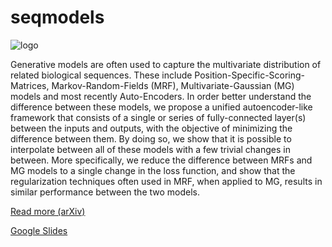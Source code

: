 # seqmodels
![logo](https://github.com/sokrypton/seqmodels/blob/master/seqmodels.png?raw=true)

Generative models are often used to capture the multivariate distribution of related biological sequences. These include Position-Specific-Scoring-Matrices, Markov-Random-Fields (MRF), Multivariate-Gaussian (MG) models and most recently Auto-Encoders. In order better understand the difference between these models, we propose a unified autoencoder-like framework that consists of a single or series of fully-connected layer(s) between the inputs and outputs, with the objective of minimizing the difference between them. By doing so, we show that it is possible to interpolate between all of these models with a few trivial changes in between. More specifically, we reduce the difference between MRFs and MG models to a single change in the loss function, and show that the regularization techniques often used in MRF, when applied to MG, results in similar performance between the two models.

[Read more (arXiv)](https://arxiv.org/abs/1906.02598)

[Google Slides](https://docs.google.com/presentation/d/1uXGsgV7Fxhut8_cfgbHrTx1IHboR9OFi9ZMmZT1HvJs)
